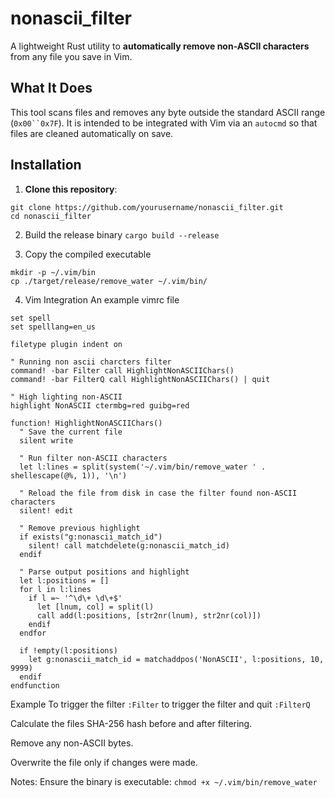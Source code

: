 # nonascii_filter

A lightweight Rust utility to **automatically remove non-ASCII characters** from any file you save in Vim.

##  What It Does

This tool scans files and removes any byte outside the standard ASCII range (`0x00``0x7F`). It is intended to be integrated with Vim via an `autocmd` so that files are cleaned automatically on save.

##  Installation

1. **Clone this repository**:
```
git clone https://github.com/yourusername/nonascii_filter.git
cd nonascii_filter
```

2. Build the release binary 
```cargo build --release```

3. Copy the compiled executable

```
mkdir -p ~/.vim/bin
cp ./target/release/remove_water ~/.vim/bin/
```

4.  Vim Integration
An example vimrc file

```
set spell
set spelllang=en_us

filetype plugin indent on

" Running non ascii charcters filter
command! -bar Filter call HighlightNonASCIIChars()
command! -bar FilterQ call HighlightNonASCIIChars() | quit

" High lighting non-ASCII
highlight NonASCII ctermbg=red guibg=red

function! HighlightNonASCIIChars()
  " Save the current file
  silent write

  " Run filter non-ASCII characters
  let l:lines = split(system('~/.vim/bin/remove_water ' . shellescape(@%, 1)), '\n')

  " Reload the file from disk in case the filter found non-ASCII characters
  silent! edit

  " Remove previous highlight
  if exists("g:nonascii_match_id")
    silent! call matchdelete(g:nonascii_match_id)
  endif

  " Parse output positions and highlight
  let l:positions = []
  for l in l:lines
    if l =~ '^\d\+ \d\+$'
      let [lnum, col] = split(l)
      call add(l:positions, [str2nr(lnum), str2nr(col)])
    endif
  endfor

  if !empty(l:positions)
    let g:nonascii_match_id = matchaddpos('NonASCII', l:positions, 10, 9999)
  endif
endfunction

```

Example
To trigger the filter ```:Filter``` to trigger the filter and quit ```:FilterQ```

Calculate the files SHA-256 hash before and after filtering.

Remove any non-ASCII bytes.

Overwrite the file only if changes were made.

 Notes:
Ensure the binary is executable:
``` chmod +x ~/.vim/bin/remove_water ```
